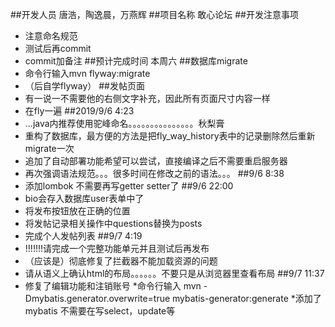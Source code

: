 ##开发人员
唐浩，陶逸晨，万燕辉
##项目名称
敢心论坛
##开发注意事项
* 注意命名规范
* 测试后再commit
* commit加备注
##预计完成时间
本周六
##数据库migrate
* 命令行输入mvn flyway:migrate
* （后自学flyway）
##发帖页面
* 有一说一不需要他的右侧文字补充，因此所有页面尺寸内容一样
* 在fly一遍
##2019/9/6 4:23
* ...java内推荐使用驼峰命名。。。。。。。。。。。。。。。秋梨膏
* 重构了数据库，最方便的方法是把fly_way_history表中的记录删除然后重新migrate一次
* 追加了自动部署功能希望可以尝试，直接编译之后不需要重启服务器
* 再次强调语法规范。。。很多时间在修改之前的语法。。。
##9/6 8:38
* 添加lombok 不需要再写getter setter了
##9/6 22:00
* bio会存入数据库user表单中了
* 将发布按钮放在正确的位置
* 将发帖记录相关操作中questions替换为posts
* 完成个人发帖列表
##9/7 4:19
* !!!!!!!请完成一个完整功能单元并且测试后再发布
* （应该是）彻底修复了拦截器不能加载资源的问题
* 请从语义上确认html的布局。。。。。。不要只是从浏览器里查看布局
##9/7 11:37
*  修复了编辑功能和注销账号
*命令行输入 mvn -Dmybatis.generator.overwrite=true mybatis-generator:generate
*添加了mybatis 不需要在写select，update等